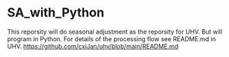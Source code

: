 # SA_with_Python
This reporsity will do seasonal adjustment as the reporsity for UHV. But will program in Python. For details of the processing flow see README.md in UHV. 
https://github.com/cxiJan/uhv/blob/main/README.md

